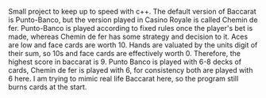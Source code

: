 Small project to keep up to speed with c++. The default version of Baccarat is Punto-Banco, but the version played in Casino Royale is called Chemin de fer. Punto-Banco is played according to fixed rules once
the player's bet is made, whereas Chemin de fer has some strategy and decision to it. Aces are low and face cards are worth 10. Hands are valuated by the units digit of their sum, so 10s and face cards are 
effectively worth 0. Therefore, the highest score in baccarat is 9. Punto Banco is played with 6-8 decks of cards, Chemin de fer is played with 6, for consistency both are played with 6 here.
I am trying to mimic real life Baccarat here, so the program still burns cards at the start.
